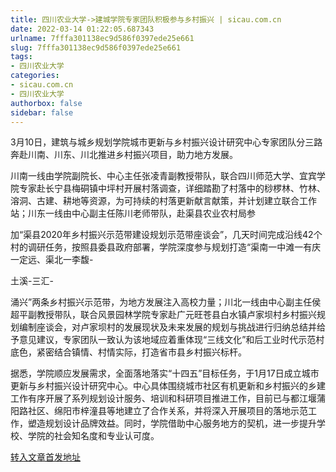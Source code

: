 ```yaml
---
title: 四川农业大学->建城学院专家团队积极参与乡村振兴 | sicau.com.cn
date: 2022-03-14 01:22:05.687343
urlname: 7fffa301138ec9d586f0397ede25e661
slug: 7fffa301138ec9d586f0397ede25e661
tags: 
- 四川农业大学
categories:
- sicau.com.cn
- 四川农业大学
authorbox: false
sidebar: false
---
```

3月10日，建筑与城乡规划学院城市更新与乡村振兴设计研究中心专家团队分三路奔赴川南、川东、川北推进乡村振兴项目，助力地方发展。

川南一线由学院副院长、中心主任张凌青副教授带队，联合四川师范大学、宜宾学院专家赴长宁县梅硐镇中坪村开展村落调查，详细踏勘了村落中的桫椤林、竹林、溶洞、古建、耕地等资源，为可持续的村落更新献言献策，并计划建立联合工作站；川东一线由中心副主任陈川老师带队，赴渠县农业农村局参
<!--more-->
加“渠县2020年乡村振兴示范带建设规划示范带座谈会”，几天时间完成沿线42个村的调研任务，按照县委县政府部署，学院深度参与规划打造“渠南一中滩一有庆一定远、渠北一李馥-

土溪-三汇-

涌兴”两条乡村振兴示范带，为地方发展注入高校力量；川北一线由中心副主任侯超平副教授带队，联合风景园林学院专家赴广元旺苍县白水镇卢家坝村乡村振兴规划编制座谈会，对卢家坝村的发展现状及未来发展的规划与挑战进行归纳总结并给予意见建议，专家团队一致认为该地域应着重体现“三线文化”和后工业时代示范村底色，紧密结合镇情、村情实际，打造省市县乡村振兴标杆。

据悉，学院顺应发展需求，全面落地落实“十四五”目标任务，于1月17日成立城市更新与乡村振兴设计研究中心。中心具体围绕城市社区有机更新和乡村振兴的乡建工作有序开展了系列规划设计服务、培训和科研项目推进工作，目前已与都江堰蒲阳路社区、绵阳市梓潼县等地建立了合作关系，并将深入开展项目的落地示范工作，塑造规划设计品牌效益。同时，学院借助中心服务地方的契机，进一步提升学校、学院的社会知名度和专业认可度。



[转入文章首发地址](https://news.sicau.edu.cn/info/1078/66943.htm)